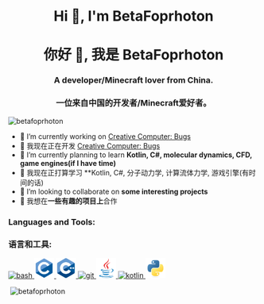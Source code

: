 <h1 align="center">Hi 👋, I'm BetaFoprhoton</h1>
<h1 align="center">你好 👋, 我是 BetaFoprhoton</h1>
<h3 align="center">A developer/Minecraft lover from China.</h3>
<h3 align="center">一位来自中国的开发者/Minecraft爱好者。</h3>

<p align="left"> <img src="https://komarev.com/ghpvc/?username=betafoprhoton&label=Profile%20views&color=0e75b6&style=flat" alt="betafoprhoton" /> </p>

- 🔭 I’m currently working on [Creative Computer: Bugs](https://github.com/BetaFoprhoton/CreativeComputerBugs)
- 🔭 我现在正在开发 [Creative Computer: Bugs](https://github.com/BetaFoprhoton/CreativeComputerBugs)
- 🌱 I’m currently planning to learn **Kotlin, C#, molecular dynamics, CFD, game engines(if I have time)**
- 🌱 我现在正打算学习 **Kotlin, C#, 分子动力学, 计算流体力学, 游戏引擎(有时间的话)
- 👯 I’m looking to collaborate on **some interesting projects**
- 👯 我想在**一些有趣的项目上**合作

<h3 align="left">Languages and Tools:</h3>
<h3 align="left">语言和工具:</h3>
<p align="left"> <a href="https://www.gnu.org/software/bash/" target="_blank" rel="noreferrer"> <img src="https://www.vectorlogo.zone/logos/gnu_bash/gnu_bash-icon.svg" alt="bash" width="40" height="40"/> </a> <a href="https://www.cprogramming.com/" target="_blank" rel="noreferrer"> <img src="https://raw.githubusercontent.com/devicons/devicon/master/icons/c/c-original.svg" alt="c" width="40" height="40"/> </a> <a href="https://www.w3schools.com/cpp/" target="_blank" rel="noreferrer"> <img src="https://raw.githubusercontent.com/devicons/devicon/master/icons/cplusplus/cplusplus-original.svg" alt="cplusplus" width="40" height="40"/> </a> <a href="https://git-scm.com/" target="_blank" rel="noreferrer"> <img src="https://www.vectorlogo.zone/logos/git-scm/git-scm-icon.svg" alt="git" width="40" height="40"/> </a> <a href="https://www.java.com" target="_blank" rel="noreferrer"> <img src="https://raw.githubusercontent.com/devicons/devicon/master/icons/java/java-original.svg" alt="java" width="40" height="40"/> </a> <a href="https://kotlinlang.org" target="_blank" rel="noreferrer"> <img src="https://www.vectorlogo.zone/logos/kotlinlang/kotlinlang-icon.svg" alt="kotlin" width="40" height="40"/> </a> <a href="https://www.python.org" target="_blank" rel="noreferrer"> <img src="https://raw.githubusercontent.com/devicons/devicon/master/icons/python/python-original.svg" alt="python" width="40" height="40"/> </a> </p>

<p>&nbsp;<img align="center" src="https://github-readme-stats.vercel.app/api?username=betafoprhoton&show_icons=true&locale=en" alt="betafoprhoton" /></p>
